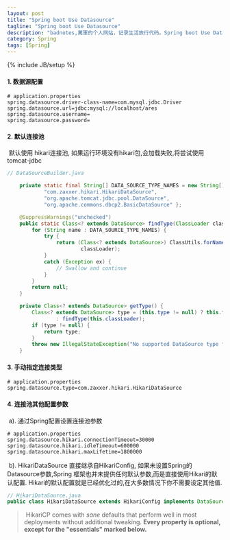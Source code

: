 ```yaml
---
layout: post
title: "Spring boot Use Datasource"
tagline: "Spring boot Use Datasource"
description: "badnotes,萬軍的个人网站，记录生活旅行代码。Spring boot Use Datasource"
category: Spring
tags: [Spring]
---
```

{% include JB/setup %}


#### 1. 数据源配置

```properties
# application.properties
spring.datasource.driver-class-name=com.mysql.jdbc.Driver
spring.datasource.url=jdbc:mysql://localhost/ares
spring.datasource.username=
spring.datasource.password=
```



#### 2. 默认连接池

​	默认使用 hikari连接池, 如果运行环境没有hikari包,会加载失败,将尝试使用tomcat-jdbc

```java
// DataSourceBuilder.java

	private static final String[] DATA_SOURCE_TYPE_NAMES = new String[] {
			"com.zaxxer.hikari.HikariDataSource",
			"org.apache.tomcat.jdbc.pool.DataSource",
			"org.apache.commons.dbcp2.BasicDataSource" };

	@SuppressWarnings("unchecked")
	public static Class<? extends DataSource> findType(ClassLoader classLoader) {
		for (String name : DATA_SOURCE_TYPE_NAMES) {
			try {
				return (Class<? extends DataSource>) ClassUtils.forName(name,
						classLoader);
			}
			catch (Exception ex) {
				// Swallow and continue
			}
		}
		return null;
	}

	private Class<? extends DataSource> getType() {
		Class<? extends DataSource> type = (this.type != null) ? this.type
				: findType(this.classLoader);
		if (type != null) {
			return type;
		}
		throw new IllegalStateException("No supported DataSource type found");
	}
```



#### 3. 手动指定连接类型

```properties
# application.properties
spring.datasource.type=com.zaxxer.hikari.HikariDataSource
```



#### 4. 连接池其他配置参数

​	a). 通过Spring配置设置连接池参数

```properties
# application.properties
spring.datasource.hikari.connectionTimeout=30000
spring.datasource.hikari.idleTimeout=600000
spring.datasource.hikari.maxLifetime=1800000
```

​	b). HikariDataSource 直接继承自HikariConfig, 如果未设置Spring的Datasource参数,Spring 框架也并未提供任何默认参数,而是直接使用Hikari的默认配置. Hikari的默认配置就是已经优化过的,在大多数情况下你不需要设定其他值.

```java
// HikariDataSource.java
public class HikariDataSource extends HikariConfig implements DataSource, Closeable
```

> ​	HikariCP comes with *sane* defaults that perform well in most deployments without additional tweaking. **Every property is optional, except for the "essentials" marked below.**
>
> [HikariCP#Configruration]: https://github.com/brettwooldridge/HikariCP#configuration-knobs-baby

